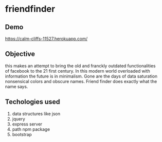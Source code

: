 # friendfinder
## Demo
https://calm-cliffs-11527.herokuapp.com/

## Objective
this makes an attempt to bring the old and franckly outdated functionalities of facebook to the 21 first century. In this modern world overloaded with information the future is in minimalism. Gone are the days of data saturation nonsensical colors and obscure names. Friend finder does exactly what the name says.

## Techologies used

1. data structures like json
2. jquery
3. express server
4. path npm package
5. bootstrap